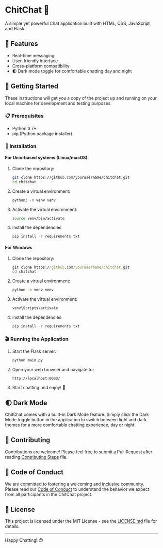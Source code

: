 # ChitChat 💬

A simple yet powerful Chat application built with HTML, CSS, JavaScript, and Flask.

## 🌟 Features

- Real-time messaging
- User-friendly interface
- Cross-platform compatibility
- 🌓 Dark mode toggle for comfortable chatting day and night

## 🚀 Getting Started

These instructions will get you a copy of the project up and running on your local machine for development and testing purposes.

### 📋 Prerequisites

- Python 3.7+
- pip (Python package installer)

### 🔧 Installation

#### For Unix-based systems (Linux/macOS)

1. Clone the repository:
   ```bash
   git clone https://github.com/yourusername/chitchat.git
   cd chitchat
   ```

2. Create a virtual environment:
   ```bash
   python3 -m venv venv
   ```

3. Activate the virtual environment:
   ```bash
   source venv/bin/activate
   ```

4. Install the dependencies:
   ```bash
   pip install -r requirements.txt
   ```

#### For Windows

1. Clone the repository:
   ```cmd
   git clone https://github.com/yourusername/chitchat.git
   cd chitchat
   ```

2. Create a virtual environment:
   ```cmd
   python -m venv venv
   ```

3. Activate the virtual environment:
   ```cmd
   venv\Scripts\activate
   ```

4. Install the dependencies:
   ```cmd
   pip install -r requirements.txt
   ```

### 🎬 Running the Application

1. Start the Flask server:
   ```bash
   python main.py
   ```

2. Open your web browser and navigate to:
   ```
   http://localhost:6003/
   ```

3. Start chatting and enjoy! 🎉

## 🌓 Dark Mode

ChitChat comes with a built-in Dark Mode feature. Simply click the Dark Mode toggle button in the application to switch between light and dark themes for a more comfortable chatting experience, day or night.

## 🤝 Contributing

Contributions are welcome! Please feel free to submit a Pull Request after reading [Contributing Steps](./CONTRIBUTING.md) file.

## 🤝 Code of Conduct

We are committed to fostering a welcoming and inclusive community. Please read our [Code of Conduct](./CODE_OF_CONDUCT.md) to understand the behavior we expect from all participants in the ChitChat project.

## 📜 License

This project is licensed under the MIT License - see the [LICENSE.md](LICENSE.md) file for details.

---

Happy Chatting! 😊
